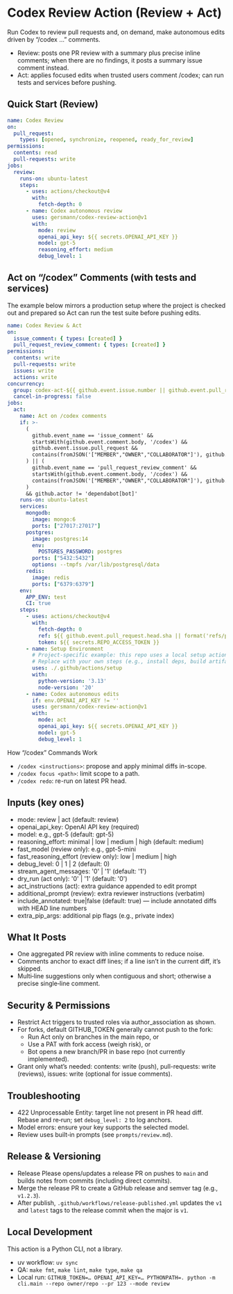 # Codex Review Action (Review + Act)

Run Codex to review pull requests and, on demand, make autonomous edits driven by “/codex …” comments.

- Review: posts one PR review with a summary plus precise inline comments; when there are no findings, it posts a summary issue comment instead.
- Act: applies focused edits when trusted users comment /codex; can run tests and services before pushing.

## Quick Start (Review)

```yaml
name: Codex Review
on:
  pull_request:
    types: [opened, synchronize, reopened, ready_for_review]
permissions:
  contents: read
  pull-requests: write
jobs:
  review:
    runs-on: ubuntu-latest
    steps:
      - uses: actions/checkout@v4
        with:
          fetch-depth: 0
      - name: Codex autonomous review
        uses: gersmann/codex-review-action@v1
        with:
          mode: review
          openai_api_key: ${{ secrets.OPENAI_API_KEY }}
          model: gpt-5
          reasoning_effort: medium
          debug_level: 1
```

## Act on “/codex” Comments (with tests and services)

The example below mirrors a production setup where the project is checked out and prepared so Act can run the test suite before pushing edits.

```yaml
name: Codex Review & Act
on:
  issue_comment: { types: [created] }
  pull_request_review_comment: { types: [created] }
permissions:
  contents: write
  pull-requests: write
  issues: write
  actions: write
concurrency:
  group: codex-act-${{ github.event.issue.number || github.event.pull_request.number || github.ref }}
  cancel-in-progress: false
jobs:
  act:
    name: Act on /codex comments
    if: >-
      (
        github.event_name == 'issue_comment' &&
        startsWith(github.event.comment.body, '/codex') &&
        github.event.issue.pull_request &&
        contains(fromJSON('["MEMBER","OWNER","COLLABORATOR"]'), github.event.comment.author_association)
      ) || (
        github.event_name == 'pull_request_review_comment' &&
        startsWith(github.event.comment.body, '/codex') &&
        contains(fromJSON('["MEMBER","OWNER","COLLABORATOR"]'), github.event.comment.author_association)
      )
      && github.actor != 'dependabot[bot]'
    runs-on: ubuntu-latest
    services:
      mongodb:
        image: mongo:6
        ports: ["27017:27017"]
      postgres:
        image: postgres:14
        env:
          POSTGRES_PASSWORD: postgres
        ports: ["5432:5432"]
        options: --tmpfs /var/lib/postgresql/data
      redis:
        image: redis
        ports: ["6379:6379"]
    env:
      APP_ENV: test
      CI: true
    steps:
      - uses: actions/checkout@v4
        with:
          fetch-depth: 0
          ref: ${{ github.event.pull_request.head.sha || format('refs/pull/{0}/head', github.event.issue.number) }}
          token: ${{ secrets.REPO_ACCESS_TOKEN }}
      - name: Setup Environment
        # Project-specific example: this repo uses a local setup action.
        # Replace with your own steps (e.g., install deps, build artifacts, run DB migrations).
        uses: ./.github/actions/setup
        with:
          python-version: '3.13'
          node-version: '20'
      - name: Codex autonomous edits
        if: env.OPENAI_API_KEY != ''
        uses: gersmann/codex-review-action@v1
        with:
          mode: act
          openai_api_key: ${{ secrets.OPENAI_API_KEY }}
          model: gpt-5
          debug_level: 1
```

How “/codex” Commands Work
- `/codex <instructions>`: propose and apply minimal diffs in-scope.
- `/codex focus <path>`: limit scope to a path.
- `/codex redo`: re-run on latest PR head.

## Inputs (key ones)

- mode: review | act (default: review)
- openai_api_key: OpenAI API key (required)
- model: e.g., gpt-5 (default: gpt-5)
- reasoning_effort: minimal | low | medium | high (default: medium)
- fast_model (review only): e.g., gpt-5-mini
- fast_reasoning_effort (review only): low | medium | high
- debug_level: 0 | 1 | 2 (default: 0)
- stream_agent_messages: '0' | '1' (default: '1')
- dry_run (act only): '0' | '1' (default: '0')
- act_instructions (act): extra guidance appended to edit prompt
- additional_prompt (review): extra reviewer instructions (verbatim)
- include_annotated: true|false (default: true) — include annotated diffs with HEAD line numbers
- extra_pip_args: additional pip flags (e.g., private index)

## What It Posts

- One aggregated PR review with inline comments to reduce noise.
- Comments anchor to exact diff lines; if a line isn’t in the current diff, it’s skipped.
- Multi‑line suggestions only when contiguous and short; otherwise a precise single‑line comment.

## Security & Permissions

- Restrict Act triggers to trusted roles via author_association as shown.
- For forks, default GITHUB_TOKEN generally cannot push to the fork:
  - Run Act only on branches in the main repo, or
  - Use a PAT with fork access (weigh risk), or
  - Bot opens a new branch/PR in base repo (not currently implemented).
- Grant only what’s needed: contents: write (push), pull-requests: write (reviews), issues: write (optional for issue comments).

## Troubleshooting

- 422 Unprocessable Entity: target line not present in PR head diff. Rebase and re‑run; set `debug_level: 2` to log anchors.
- Model errors: ensure your key supports the selected model.
- Review uses built‑in prompts (see `prompts/review.md`).

## Release & Versioning

- Release Please opens/updates a release PR on pushes to `main` and builds notes from commits (including direct commits).
- Merge the release PR to create a GitHub release and semver tag (e.g., `v1.2.3`).
- After publish, `.github/workflows/release-published.yml` updates the `v1` and `latest` tags to the release commit when the major is `v1`.

## Local Development

This action is a Python CLI, not a library.

- uv workflow: `uv sync`
- QA: `make fmt`, `make lint`, `make type`, `make qa`
- Local run: `GITHUB_TOKEN=… OPENAI_API_KEY=… PYTHONPATH=. python -m cli.main --repo owner/repo --pr 123 --mode review`
